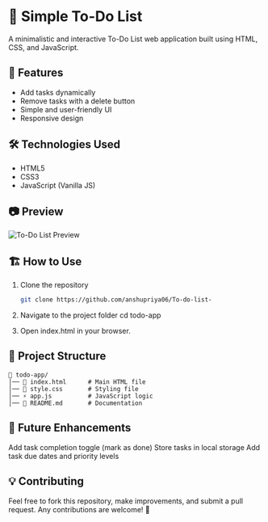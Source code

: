 # 📝 Simple To-Do List

A minimalistic and interactive To-Do List web application built using HTML, CSS, and JavaScript.

## 🚀 Features

- Add tasks dynamically
- Remove tasks with a delete button
- Simple and user-friendly UI 
- Responsive design 

## 🛠️ Technologies Used

- HTML5
- CSS3
- JavaScript (Vanilla JS)

## 📷 Preview

![To-Do List Preview](https://drive.google.com/uc?export=view&id=13sN5AQwxgwL0ZrcORnRSnTSgyr_joFnM)  


## 🏗️ How to Use

1. Clone the repository  
   ```sh
   git clone https://github.com/anshupriya06/To-do-list-

2. Navigate to the project folder
   cd todo-app

3. Open index.html in your browser.

## 📂 Project Structure

```
📁 todo-app/
│── 📜 index.html      # Main HTML file
│── 🎨 style.css       # Styling file
│── ⚡ app.js          # JavaScript logic
│── 📖 README.md       # Documentation
```

## 📌 Future Enhancements

Add task completion toggle (mark as done)
Store tasks in local storage
Add task due dates and priority levels

## 💡 Contributing

Feel free to fork this repository, make improvements, and submit a pull request. Any contributions are welcome! 🎉






